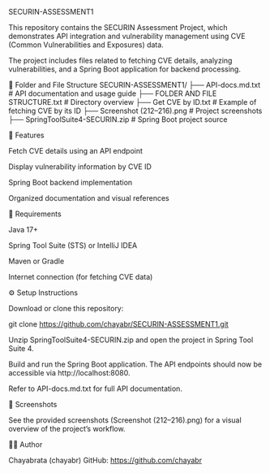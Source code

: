 SECURIN-ASSESSMENT1

This repository contains the SECURIN Assessment Project, which demonstrates API integration and vulnerability management using CVE (Common Vulnerabilities and Exposures) data.

The project includes files related to fetching CVE details, analyzing vulnerabilities, and a Spring Boot application for backend processing.

📁 Folder and File Structure
SECURIN-ASSESSMENT1/
├── API-docs.md.txt             # API documentation and usage guide
├── FOLDER AND FILE STRUCTURE.txt # Directory overview
├── Get CVE by ID.txt           # Example of fetching CVE by its ID
├── Screenshot (212–216).png    # Project screenshots
├── SpringToolSuite4-SECURIN.zip # Spring Boot project source

🚀 Features

Fetch CVE details using an API endpoint

Display vulnerability information by CVE ID

Spring Boot backend implementation

Organized documentation and visual references

🧩 Requirements

Java 17+

Spring Tool Suite (STS) or IntelliJ IDEA

Maven or Gradle

Internet connection (for fetching CVE data)

⚙️ Setup Instructions

Download or clone this repository:

git clone https://github.com/chayabr/SECURIN-ASSESSMENT1.git


Unzip SpringToolSuite4-SECURIN.zip
and open the project in Spring Tool Suite 4.

Build and run the Spring Boot application.
The API endpoints should now be accessible via http://localhost:8080.

Refer to API-docs.md.txt for full API documentation.

📸 Screenshots

See the provided screenshots (Screenshot (212–216).png) for a visual overview of the project’s workflow.

🧑‍💻 Author

Chayabrata (chayabr)
GitHub: https://github.com/chayabr
